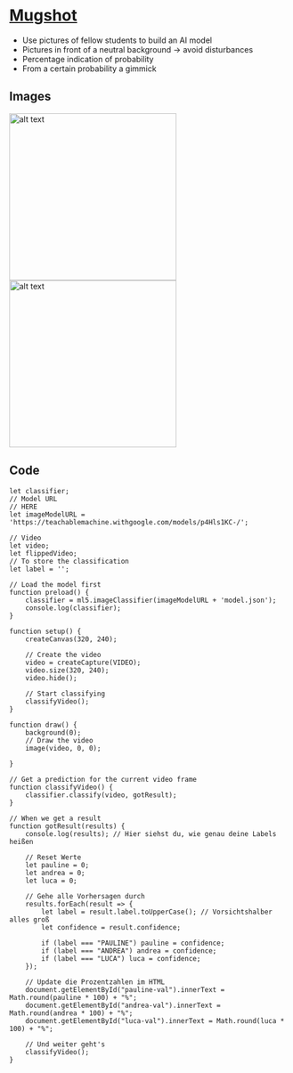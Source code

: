 # [Mugshot](https://hbk-bs.github.io/teachable-machine-ivohartwig/mugshot/)

* Use pictures of fellow students to build an AI model
* Pictures in front of a neutral background -> avoid disturbances
* Percentage indication of probability
* From a certain probability a gimmick


## Images 
<img src="" alt="alt text" width="300" height=auto/>

<img src="" alt="alt text" width="300" height=auto/>





## Code 

```` // Classifier Variable
let classifier;
// Model URL
// HERE
let imageModelURL = 'https://teachablemachine.withgoogle.com/models/p4Hls1KC-/';

// Video
let video;
let flippedVideo;
// To store the classification
let label = '';

// Load the model first
function preload() {
	classifier = ml5.imageClassifier(imageModelURL + 'model.json');
	console.log(classifier);
}

function setup() {
	createCanvas(320, 240);

	// Create the video
	video = createCapture(VIDEO);
	video.size(320, 240);
	video.hide();

	// Start classifying
	classifyVideo();
}

function draw() {
	background(0);
	// Draw the video
	image(video, 0, 0);

}

// Get a prediction for the current video frame
function classifyVideo() {
	classifier.classify(video, gotResult);
}

// When we get a result
function gotResult(results) {
	console.log(results); // Hier siehst du, wie genau deine Labels heißen

	// Reset Werte
	let pauline = 0;
	let andrea = 0;
	let luca = 0;

	// Gehe alle Vorhersagen durch
	results.forEach(result => {
		let label = result.label.toUpperCase(); // Vorsichtshalber alles groß
		let confidence = result.confidence;

		if (label === "PAULINE") pauline = confidence;
		if (label === "ANDREA") andrea = confidence;
		if (label === "LUCA") luca = confidence;
	});

	// Update die Prozentzahlen im HTML
	document.getElementById("pauline-val").innerText = Math.round(pauline * 100) + "%";
	document.getElementById("andrea-val").innerText = Math.round(andrea * 100) + "%";
	document.getElementById("luca-val").innerText = Math.round(luca * 100) + "%";

	// Und weiter geht's
	classifyVideo();
}
````








